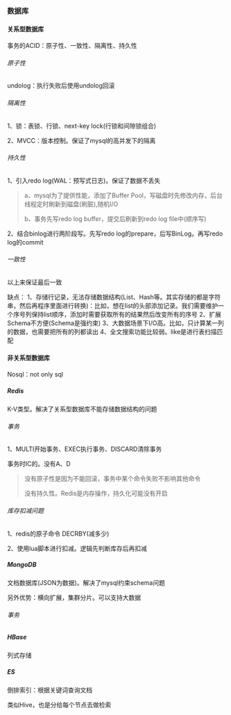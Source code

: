 ### 数据库

#### 关系型数据库

事务的ACID：原子性、一致性、隔离性、持久性

###### 原子性

undolog：执行失败后使用undolog回滚

###### 隔离性

1、锁：表锁、行锁、next-key lock(行锁和间隙锁组合)

2、MVCC：版本控制。保证了mysql的高并发下的隔离

###### 持久性

1、引入redo log(WAL：预写式日志)。保证了数据不丢失
> a、mysql为了提供性能，添加了Buffer Pool，写磁盘时先修改内存，后台线程定时刷新到磁盘(刷脏),随机I/O
>
> b、事务先写redo log buffer，提交后刷新到redo log file中(顺序写)

2、结合binlog进行两阶段写。先写redo log的prepare，后写BinLog。再写redo log的commit

###### 一致性

以上来保证最后一致

缺点：
1、存储行记录，无法存储数据结构(List、Hash等。其实存储的都是字符串，然后再程序里面进行转换)：比如，想在list的头部添加记录。我们需要维护一个序号列保持list顺序，添加时需要获取所有的结果然后改变所有的序号
2、扩展Schema不方便(Schema是强约束)
3、大数据场景下I/O高。比如，只计算某一列的数据，也需要把所有的列都读出
4、全文搜索功能比较弱。like是进行表扫描匹配



#### 非关系型数据库

Nosql：not only sql

##### Redis

K-V类型。解决了关系型数据库不能存储数据结构的问题

###### 事务

1、MULTI开始事务、EXEC执行事务、DISCARD清除事务

事务时IC的。没有A、D

> 没有原子性是因为不能回滚，事务中某个命令失败不影响其他命令
>
> 没有持久性。Redis是内存操作，持久化可能没有开启


###### 库存扣减问题

1、redis的原子命令 DECRBY(减多少)

2、使用lua脚本进行扣减。逻辑先判断库存后再扣减

##### MongoDB

文档数据库(JSON为数据)。解决了mysql约束schema问题

另外优势：横向扩展，集群分片。可以支持大数据

###### 事务

##### HBase

列式存储


##### ES

倒排索引：根据关键词查询文档

类似Hive，也是分给每个节点去做检索









